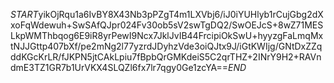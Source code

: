 $START$yikOjRqu1a6IvBY8X43Nb3pPZgT4m1LXVbj6/iJ0iYUHlyb1rCujGbg2dXxoFqWdewuh+SwSAfQJpr024Fv30ob5sV2swTgDQ2/SwOEJcS+8wZ71MESLkpWMThbqog6E9iR8yrPewI9Ncx7JklJvIB44FrcipiOkSwU+hyyzgFaLmqMxtNJJGttp407bXf/pe2mNg2l77yzrdJDyhzVde3oiQJtx9J/iGtKWIjg/GNtDxZZqddKGcKrLR/fJKPN5jtCAkLpiu7fBpbQrGMKdeiS5C2qrTHZ+2INrY9H2+RAVndmE3TZ1GR7b1UrVKX4SLQZl6fx7lr7qgy0Ge1zcYA==$END$